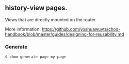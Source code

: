 ## history-view pages.

Views that are directly mounted on the router

More information:  https://github.com/yoshuawuyts/choo-handbook/blob/master/guides/designing-for-reusability.md

### Generate

```bash
$ choo generate page my-page
```
